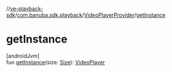 //[ve-playback-sdk](../../../index.md)/[com.banuba.sdk.playback](../index.md)/[VideoPlayerProvider](index.md)/[getInstance](get-instance.md)

# getInstance

[androidJvm]\
fun [getInstance](get-instance.md)(size: [Size](https://developer.android.com/reference/kotlin/android/util/Size.html)): [VideoPlayer](../-video-player/index.md)
